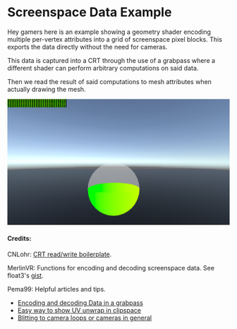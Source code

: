 # Screenspace Data Example

Hey gamers here is an example showing a geometry shader encoding multiple per-vertex attributes into a grid of screenspace pixel blocks. This exports the data directly without the need for cameras.

This data is captured into a CRT through the use of a grabpass where a different shader can perform arbitrary computations on said data. 

Then we read the result of said computations to mesh attributes when actually drawing the mesh.

![img](./Images/1.png)

#### Credits: 

CNLohr: [CRT read/write boilerplate](https://github.com/cnlohr/flexcrt).

MerlinVR: Functions for encoding and decoding screenspace data. See float3's [gist](https://gist.github.com/float3/3bd231ffe66e46f97958c26b42beff39).

Pema99: Helpful articles and tips.
  - [Encoding and decoding Data in a grabpass](https://github.com/pema99/shader-knowledge/blob/main/tips-and-tricks.md#encoding-and-decoding-data-in-a-grabpass) 
  - [Easy way to show UV unwrap in clipspace](https://github.com/pema99/shader-knowledge/blob/main/tips-and-tricks.md#easy-way-to-show-uv-unwrap-in-clipspace) 
  - [Blitting to camera loops or cameras in general](https://github.com/pema99/shader-knowledge/blob/main/geometry-shaders.md#blitting-to-camera-loops-or-cameras-in-general) 

